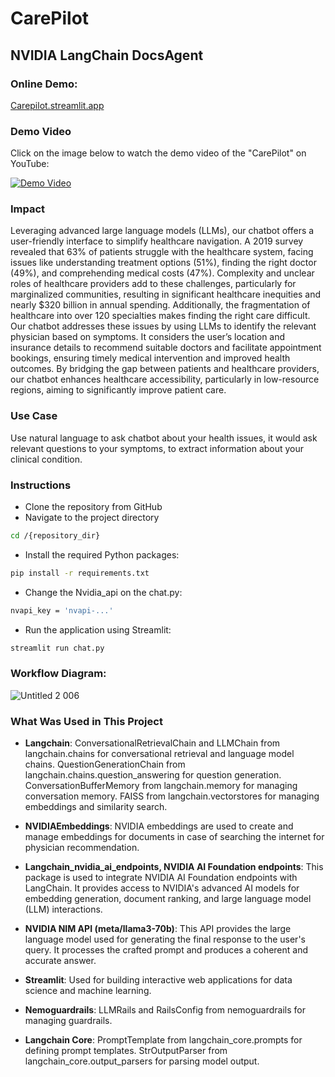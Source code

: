 # CarePilot
## NVIDIA LangChain DocsAgent

### Online Demo:
[Carepilot.streamlit.app](https://carepilot.streamlit.app)


### Demo Video
Click on the image below to watch the demo video of the "CarePilot" on YouTube:

[![Demo Video](https://github.com/msdkhani/Chatbot-symptoms/assets/76404542/11b23dcb-8b12-431b-9178-2f349455b28a)](https://www.youtube.com/watch?v=uS876oiPcgU)

### Impact
Leveraging advanced large language models (LLMs), our chatbot offers a user-friendly interface to simplify healthcare navigation. A 2019 survey revealed that 63% of patients struggle with the healthcare system, facing issues like understanding treatment options (51%), finding the right doctor (49%), and comprehending medical costs (47%). Complexity and unclear roles of healthcare providers add to these challenges, particularly for marginalized communities, resulting in significant healthcare inequities and nearly $320 billion in annual spending. Additionally, the fragmentation of healthcare into over 120 specialties makes finding the right care difficult. Our chatbot addresses these issues by using LLMs to identify the relevant physician based on symptoms. It considers the user’s location and insurance details to recommend suitable doctors and facilitate appointment bookings, ensuring timely medical intervention and improved health outcomes. By bridging the gap between patients and healthcare providers, our chatbot enhances healthcare accessibility, particularly in low-resource regions, aiming to significantly improve patient care.
### Use Case
Use natural language to ask chatbot about your health issues, it would ask relevant questions to your symptoms, to extract information about your clinical condition.

### Instructions
 - Clone the repository from GitHub
 - Navigate to the project directory
```bash
cd /{repository_dir}
```
 - Install the required Python packages: 
```bash
pip install -r requirements.txt
```
- Change the Nvidia_api on the chat.py: 
```bash
nvapi_key = 'nvapi-...'
```
 - Run the application using Streamlit: 
```bash
streamlit run chat.py
```


### Workflow Diagram:

![Untitled 2 006](https://github.com/msdkhani/Chatbot-symptoms/assets/76404542/7a0a8a2e-0f1d-4cd6-93e4-d162a2bf5e21)

### What Was Used in This Project
- **Langchain**:
 ConversationalRetrievalChain and LLMChain from langchain.chains for conversational retrieval and language model chains.
 QuestionGenerationChain from langchain.chains.question_answering for question generation.
 ConversationBufferMemory from langchain.memory for managing conversation memory.
 FAISS from langchain.vectorstores for managing embeddings and similarity search.

- **NVIDIAEmbeddings**:
 NVIDIA embeddings are used to create and manage embeddings for documents in case of searching the internet for physician recommendation.

- **Langchain_nvidia_ai_endpoints, NVIDIA AI Foundation endpoints**:
  This package is used to integrate NVIDIA AI Foundation endpoints with LangChain. It provides access to NVIDIA's advanced AI models for embedding generation, document ranking, and large language model (LLM) interactions.
 

- **NVIDIA NIM API (meta/llama3-70b)**:
  This API provides the large language model used for generating the final response to the user's query. It processes the crafted prompt and produces a coherent and accurate answer.


- **Streamlit**:
Used for building interactive web applications for data science and machine learning.

- **Nemoguardrails**:
LLMRails and RailsConfig from nemoguardrails for managing guardrails.


- **Langchain Core**:
PromptTemplate from langchain_core.prompts for defining prompt templates.
StrOutputParser from langchain_core.output_parsers for parsing model output.

